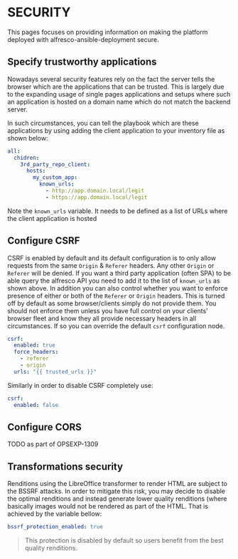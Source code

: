 # SECURITY

This pages focuses on providing information on making the platform deployed with alfresco-ansible-deployment secure.

## Specify trustworthy applications

Nowadays several security features rely on the fact the server tells the browser which are the applications that can be trusted.
This is largely due to the expanding usage of single pages applications and setups where such an application is hosted on a domain name which do not match the backend server.

In such circumstances, you can tell the playbook which are these applications by using adding the client application to your inventory file as shown below:

```yaml
all:
  chidren:
    3rd_party_repo_client:
      hosts:
        my_custom_app:
          known_urls:
            - http://app.domain.local/legit
            - https://app.domain.local/legit
```

Note the `known_urls` variable. It needs to be defined as a list of URLs where the client application is hosted

## Configure CSRF

CSRF is enabled by default and its default configuration is to only allow requests from the same `Origin` & `Referer` headers. Any other `Origin` or `Referer` will be denied.
If you want a third party application (often SPA) to be able query the alfresco API you need to add it to the list of `known_urls` as shown above.
In addition you can also control whether you want to enforce presence of either or both of the `Referer` or `Origin` headers. This is turned off by default as some
browser/clients simply do not provide them. You should not enforce them unless you have full control on your clients' browser fleet and know they all provide necessary
headers in all circumstances. If so you can override the default `csrf` configuration node.

```yaml
csrf:
  enabled: true
  force_headers:
    - referer
    - origin
  urls: "{{ trusted_urls }}"
```

Similarly in order to disable CSRF completely use:

```yaml
csrf:
  enabled: false
```

## Configure CORS

TODO as part of OPSEXP-1309

## Transformations security

Renditions using the LibreOffice transformer to render HTML are subject to the BSSRF attacks. In order to mitigate this risk, you may decide to disable the optimal renditions
and instead generate lower quality renditions (where basically images would not be rendered as part of the HTML.
That is achieved by the variable bellow:

```yaml
bssrf_protection_enabled: true
```

> This protection is disabled by default so users benefit from the best quality renditions.
